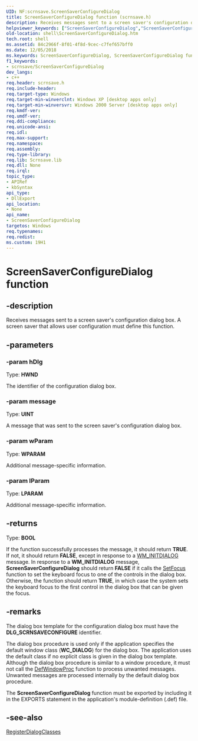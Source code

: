 ```yaml
---
UID: NF:scrnsave.ScreenSaverConfigureDialog
title: ScreenSaverConfigureDialog function (scrnsave.h)
description: Receives messages sent to a screen saver's configuration dialog box. A screen saver that allows user configuration must define this function.helpviewer_keywords: ["ScreenSaverConfigureDialog","ScreenSaverConfigureDialog function [Windows Shell]","_win32_ScreenSaverConfigureDialog","scrnsave/ScreenSaverConfigureDialog","shell.ScreenSaverConfigureDialog"]
old-location: shell\ScreenSaverConfigureDialog.htm
tech.root: shell
ms.assetid: 84c2966f-8f01-4f8d-9cec-c7fef657bff0
ms.date: 12/05/2018
ms.keywords: ScreenSaverConfigureDialog, ScreenSaverConfigureDialog function [Windows Shell], _win32_ScreenSaverConfigureDialog, scrnsave/ScreenSaverConfigureDialog, shell.ScreenSaverConfigureDialog
f1_keywords:
- scrnsave/ScreenSaverConfigureDialog
dev_langs:
- c++
req.header: scrnsave.h
req.include-header: 
req.target-type: Windows
req.target-min-winverclnt: Windows XP [desktop apps only]
req.target-min-winversvr: Windows 2000 Server [desktop apps only]
req.kmdf-ver: 
req.umdf-ver: 
req.ddi-compliance: 
req.unicode-ansi: 
req.idl: 
req.max-support: 
req.namespace: 
req.assembly: 
req.type-library: 
req.lib: Scrnsave.lib
req.dll: None
req.irql: 
topic_type:
- APIRef
- kbSyntax
api_type:
- DllExport
api_location:
- None
api_name:
- ScreenSaverConfigureDialog
targetos: Windows
req.typenames: 
req.redist: 
ms.custom: 19H1
---
```


# ScreenSaverConfigureDialog function


## -description


Receives messages sent to a screen saver's configuration dialog box. A screen saver that allows user configuration must define this function.


## -parameters




### -param hDlg

Type: <b>HWND</b>

The identifier of the configuration dialog box.


### -param message

Type: <b>UINT</b>

A message that was sent to the screen saver's configuration dialog box.


### -param wParam

Type: <b>WPARAM</b>

Additional message-specific information.


### -param lParam

Type: <b>LPARAM</b>

Additional message-specific information.


## -returns



Type: <b>BOOL</b>

If the function successfully processes the message, it should return <b>TRUE</b>. If not, it should return <b>FALSE</b>, except in response to a <a href="https://docs.microsoft.com/windows/desktop/dlgbox/wm-initdialog">WM_INITDIALOG</a> message. In response to a <b>WM_INITDIALOG</b> message, <b>ScreenSaverConfigureDialog</b> should return <b>FALSE</b> if it calls the <a href="https://docs.microsoft.com/windows/desktop/api/winuser/nf-winuser-setfocus">SetFocus</a> function to set the keyboard focus to one of the controls in the dialog box. Otherwise, the function should return <b>TRUE</b>, in which case the system sets the keyboard focus to the first control in the dialog box that can be given the focus.




## -remarks



The dialog box template for the configuration dialog box must have the <b>DLG_SCRNSAVECONFIGURE</b> identifier.

The dialog box procedure is used only if the application specifies the default window class (<b>WC_DIALOG</b>) for the dialog box. The application uses the default class if no explicit class is given in the dialog box template. Although the dialog box procedure is similar to a window procedure, it must not call the <a href="https://docs.microsoft.com/windows/desktop/api/winuser/nf-winuser-defwindowproca">DefWindowProc</a> function to process unwanted messages. Unwanted messages are processed internally by the default dialog box procedure.

The <b>ScreenSaverConfigureDialog</b> function must be exported by including it in the EXPORTS statement in the application's module-definition (.def) file.




## -see-also




<a href="https://docs.microsoft.com/windows/desktop/api/scrnsave/nf-scrnsave-registerdialogclasses">RegisterDialogClasses</a>
 

 

